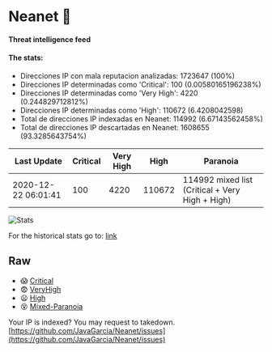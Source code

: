 # Neanet :hocho:
#### Threat intelligence feed
#### The stats:

- Direcciones IP con mala reputacion analizadas: 1723647 (100%)
- Direcciones IP determinadas como 'Critical':  100 (0.00580165196238%)
- Direcciones IP determinadas como 'Very High':  4220 (0.244829712812%)
- Direcciones IP determinadas como 'High':  110672 (6.4208042598)
- Total de direcciones IP indexadas en Neanet:  114992 (6.67143562458%)
- Total de direcciones IP descartadas en Neanet:  1608655 (93.3285643754%)

| Last Update | Critical | Very High | High | Paranoia |
| --- | --- | --- | --- | --- |
| 2020-12-22 06:01:41 | 100 | 4220 | 110672 | 114992 mixed list (Critical + Very High + High)|

![Stats](https://docs.google.com/spreadsheets/d/e/2PACX-1vSnaNMIXVabIpDJjufMlzH7poXnshF3mgd8Is1g9ytUEzVsP5my4Trn8f-xkoLLQ38xpL3HtmUexLo6/pubchart?oid=501124687&format=image)

For the historical stats go to: [link](/stats.csv)
## Raw
- :scream: [Critical](https://raw.githubusercontent.com/JavaGarcia/Neanet/master/blacklists/neanet_critical.txt)
- :fearful: [VeryHigh](https://raw.githubusercontent.com/JavaGarcia/Neanet/master/blacklists/neanet_veryHigh.txtt)
- :frowning: [High](https://raw.githubusercontent.com/JavaGarcia/Neanet/master/blacklists/neanet_high.txt)
- :dizzy_face: [Mixed-Paranoia](https://raw.githubusercontent.com/JavaGarcia/Neanet/master/blacklists/neanet_all.txt)


Your IP is indexed? You may request to takedown. [https://github.com/JavaGarcia/Neanet/issues](https://github.com/JavaGarcia/Neanet/issues)







































































































































































































































































































































































































































































































































































































































































































































































































































































































































































































































































































































































































































































































































































































































































































































































































































































































































































































































































































































































































































































































































































































































































































































































































































































































































































































































































































































































































































































































































































































































































